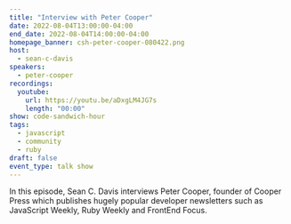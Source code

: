 ```yaml
---
title: "Interview with Peter Cooper"
date: 2022-08-04T13:00:00-04:00
end_date: 2022-08-04T14:00:00-04:00
homepage_banner: csh-peter-cooper-080422.png
host:
  - sean-c-davis
speakers:
  - peter-cooper
recordings:
  youtube:
    url: https://youtu.be/aDxgLM4JG7s
    length: "00:00"
show: code-sandwich-hour
tags:
  - javascript
  - community
  - ruby
draft: false
event_type: talk show
---
```


In this episode, Sean C. Davis interviews Peter Cooper, founder of Cooper Press which publishes hugely popular developer newsletters such as JavaScript Weekly, Ruby Weekly and FrontEnd Focus.
